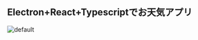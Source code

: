 ## Electron+React+Typescriptでお天気アプリ

![default](https://user-images.githubusercontent.com/33411216/51424798-67551c00-1c16-11e9-981c-02d0047f06c9.gif)
